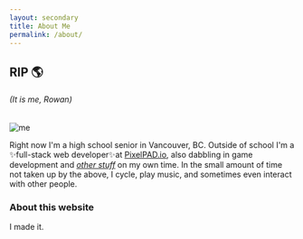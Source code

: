 ```yaml
---
layout: secondary
title: About Me
permalink: /about/
---
```

## **RIP 🌎**
###### (It is me, Rowan)


![me](/assets/images/me.jpg)

Right now I'm a high school senior in Vancouver, BC. Outside of school I'm a ✨full-stack web developer✨at [PixelPAD.io](https://pixelpad.io), also dabbling in game development and [*other stuff*](https://github.com/r-k-g) on my own time. In the small amount of time not taken up by the above, I cycle, play music, and sometimes even interact with other people.

### About this website
I made it.